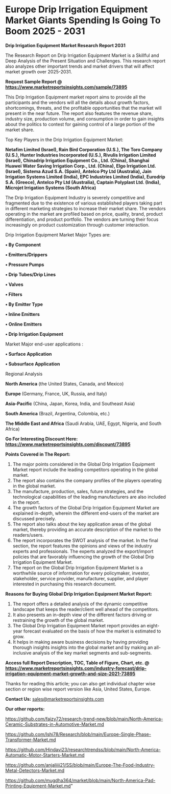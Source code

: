 # Europe Drip Irrigation Equipment Market Giants Spending Is Going To Boom 2025 - 2031

<strong>Drip Irrigation Equipment Market Research Report 2031</strong>

The Research Report on Drip Irrigation Equipment Market is a Skillful and Deep Analysis of the Present Situation and Challenges. This research report also analyzes other important trends and market drivers that will affect market growth over 2025-2031.

<strong>Request Sample Report @ <a href=https://www.marketreportsinsights.com/sample/73895>https://www.marketreportsinsights.com/sample/73895</a></strong>

This Drip Irrigation Equipment market report aims to provide all the participants and the vendors will all the details about growth factors, shortcomings, threats, and the profitable opportunities that the market will present in the near future. The report also features the revenue share, industry size, production volume, and consumption in order to gain insights about the politics to contest for gaining control of a large portion of the market share.

Top Key Players in the Drip Irrigation Equipment Market:

<strong>Netafim Limited (Israel), Rain Bird Corporation (U.S.), The Toro Company (U.S.), Hunter Industries Incorporated (U.S.), Rivulis Irrigation Limited (Israel), Chinadrip Irrigation Equipment Co., Ltd. (China), Shanghai Huawei Water Saving Irrigation Corp., Ltd. (China), Elgo Irrigation Ltd. (Israel), Sistema Azud S.A. (Spain), Antelco Pty Ltd (Australia), Jain Irrigation Systems Limited (India), EPC Industries Limited (India), Eurodrip S.A. (Greece), Antelco Pty Ltd (Australia), Captain Polyplast Ltd. (India), Microjet Irrigation Systems (South Africa)</strong>

The Drip Irrigation Equipment Industry is severely competitive and fragmented due to the existence of various established players taking part in different marketing strategies to increase their market share. The vendors operating in the market are profiled based on price, quality, brand, product differentiation, and product portfolio. The vendors are turning their focus increasingly on product customization through customer interaction.

Drip Irrigation Equipment Market Major Types are:

<strong>• By Component

• Emitters/Drippers

• Pressure Pumps

• Drip Tubes/Drip Lines

• Valves

• Filters

• By Emitter Type

• Inline Emitters

• Online Emitters

• Drip Irrigation Equipment</strong>

Market Major end-user applications :

<strong>• Surface Application

• Subsurface Application</strong>

Regional Analysis

</u><strong><b>North America</b></strong> (the United States, Canada, and Mexico)

<strong><b>Europe </b></strong>(Germany, France, UK, Russia, and Italy)

<strong><b>Asia-Pacific</b></strong> (China, Japan, Korea, India, and Southeast Asia)

<strong><b>South America</b></strong> (Brazil, Argentina, Colombia, etc.)

<strong><b>The Middle East and Africa</b></strong> (Saudi Arabia, UAE, Egypt, Nigeria, and South Africa)

<strong>Go For Interesting Discount Here: <a href=https://www.marketreportsinsights.com/discount/73895>https://www.marketreportsinsights.com/discount/73895</a></strong>

<strong>Points Covered in The Report:</strong>
<ol>
  <li>The major points considered in the Global Drip Irrigation Equipment Market report include the leading competitors operating in the global market.</li>
  <li>The report also contains the company profiles of the players operating in the global market.</li>
  <li>The manufacture, production, sales, future strategies, and the technological capabilities of the leading manufacturers are also included in the report.</li>
  <li>The growth factors of the Global Drip Irrigation Equipment Market are explained in-depth, wherein the different end-users of the market are discussed precisely.</li>
  <li>The report also talks about the key application areas of the global market, thereby providing an accurate description of the market to the readers/users.</li>
  <li>The report incorporates the SWOT analysis of the market. In the final section, the report features the opinions and views of the industry experts and professionals. The experts analyzed the export/import policies that are favorably influencing the growth of the Global Drip Irrigation Equipment Market.</li>
  <li>The report on the Global Drip Irrigation Equipment Market is a worthwhile source of information for every policymaker, investor, stakeholder, service provider, manufacturer, supplier, and player interested in purchasing this research document.</li>
</ol>
<strong>Reasons for Buying Global Drip Irrigation Equipment Market Report:</strong>

<ol>
  <li>The report offers a detailed analysis of the dynamic competitive landscape that keeps the reader/client well ahead of the competitors.</li>
  <li>It also presents an in-depth view of the different factors driving or restraining the growth of the global market.</li>
  <li>The Global Drip Irrigation Equipment Market report provides an eight-year forecast evaluated on the basis of how the market is estimated to grow.</li>
  <li>It helps in making aware business decisions by having providing thorough insights insights into the global market and by making an all-inclusive analysis of the key market segments and sub-segments.</li>
</ol>
<strong>Access full Report Description, TOC, Table of Figure, Chart, etc. @ <a href=https://www.marketreportsinsights.com/industry-forecast/drip-irrigation-equipment-market-growth-and-size-2021-73895>https://www.marketreportsinsights.com/industry-forecast/drip-irrigation-equipment-market-growth-and-size-2021-73895</a></strong>


Thanks for reading this article; you can also get individual chapter wise section or region wise report version like Asia, United States, Europe.

<strong>Contact Us:</strong>
sales@marketreportsinsights.com

<strong>Our other reports:</strong>

<a href=https://github.com/faizy72/research-trend-new/blob/main/North-America-Ceramic-Substrates-in-Automotive-Market.md>https://github.com/faizy72/research-trend-new/blob/main/North-America-Ceramic-Substrates-in-Automotive-Market.md</a>

<a href=https://github.com/Ishi78/Research/blob/main/Europe-Single-Phase-Transformer-Market.md>https://github.com/Ishi78/Research/blob/main/Europe-Single-Phase-Transformer-Market.md</a>

<a href=https://github.com/Hindavi23/researchtrendss/blob/main/North-America-Automatic-Motor-Starters-Market.md>https://github.com/Hindavi23/researchtrendss/blob/main/North-America-Automatic-Motor-Starters-Market.md</a>

<a href=https://github.com/anjaliiii21/SS/blob/main/Europe-The-Food-Industry-Metal-Detectors-Market.md>https://github.com/anjaliiii21/SS/blob/main/Europe-The-Food-Industry-Metal-Detectors-Market.md</a>

<a href=https://github.com/mugdha364/market/blob/main/North-America-Pad-Printing-Equipment-Market.md>https://github.com/mugdha364/market/blob/main/North-America-Pad-Printing-Equipment-Market.md</a>"

